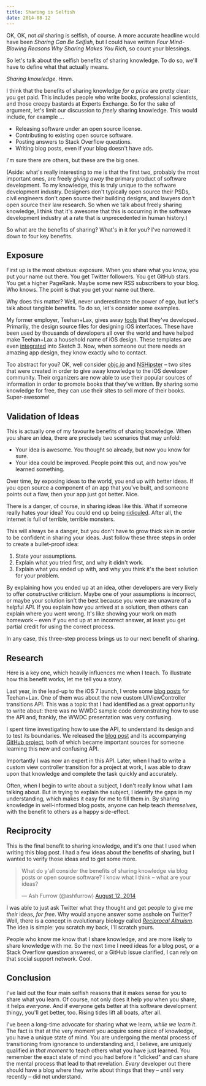 ```yaml
---
title: Sharing is Selfish
date: 2014-08-12
---
```



OK, OK, not _all_ sharing is selfish, of course. A more accurate headline would have been _Sharing Can Be Selfish_, but I could have written _Four Mind-Blowing Reasons Why Sharing Makes You Rich_, so count your blessings.

So let's talk about the selfish benefits of sharing knowledge. To do so, we'll have to define what that actually means.


_Sharing knowledge_. Hmm.

I think that the benefits of sharing knowledge _for a price_ are pretty clear: you get paid. This includes people who write books, professional scientists, and those creepy bastards at Experts Exchange. So for the sake of argument, let's limit our discussion to _freely_ sharing knowledge. This would include, for example ...

- Releasing software under an open source license.
- Contributing to existing open source software.
- Posting answers to Stack Overflow questions.
- Writing blog posts, even if your blog doesn't have ads.

I'm sure there are others, but these are the big ones.

(Aside: what's really interesting to me is that the first two, probably the most important ones, are freely _giving away_ the primary product of software development. To my knowledge, this is truly unique to the software development industry. Designers don't typically open source their PSDs, civil engineers don't open source their building designs, and lawyers don't open source their law research. So when we talk about freely sharing knowledge, I think that it's awesome that this is occurring in the software development industry at a rate that is unprecedented in human history.)

So what are the benefits of sharing? What's in it for you? I've narrowed it down to four key benefits.

## Exposure

First up is the most obvious: exposure. When you share what you know, you put your name out there. You get Twitter followers. You get GitHub stars. You get a higher PageRank. Maybe some new RSS subscribers to your blog. Who knows. The point is that you get your name out there.

Why does this matter? Well, never underestimate the power of ego, but let's talk about tangible benefits. To do so, let's consider some examples.

My former employer, Teehan+Lax, gives away [tools](http://www.teehanlax.com/tools/) that they've developed. Primarily, the design source files for designing iOS interfaces. These have been used by thousands of developers all over the world and have helped make Teehan+Lax a household name of iOS design. These templates are even [integrated](http://www.teehanlax.com/blog/ios-7-gui-templates-will-ship-inside-of-sketch-3/) into Sketch 3. Now, when someone out there needs an amazing app design, they know exactly who to contact.

Too abstract for you? OK, well consider [objc.io](http://www.objc.io) and [NSHipster](http://www.objc.io) – two sites that were created in order to give away knowledge to the iOS developer community. Their organizers are now able to use their popular sources of information in order to promote books that they've written. By sharing some knowledge for free, they can use their sites to sell more of their books. Super-awesome!

## Validation of Ideas

This is actually one of my favourite benefits of sharing knowledge. When you share an idea, there are precisely two scenarios that may unfold:

- Your idea is awesome. You thought so already, but now you know for sure.
- Your idea could be improved. People point this out, and now you've learned something.

Over time, by exposing ideas to the world, you end up with better ideas. If you open source a component of an app that you've built, and someone points out a flaw, then your app just got better. Nice.

There is a danger, of course, in sharing ideas like this. What if someone really hates your idea? You could end up being [ridiculed](http://harthur.wordpress.com/2013/01/24/771/). After all, the internet is full of terrible, terrible monsters.

This will always be a danger, but you don't have to grow thick skin in order to be confident in sharing your ideas. Just follow these three steps in order to create a bullet-proof idea:

1. State your assumptions.
2. Explain what you tried first, and why it didn't work.
3. Explain what you ended up with, and why you think it's the best solution for your problem.

By explaining how you ended up at an idea, other developers are very likely to offer _constructive_ criticism. Maybe one of your assumptions is incorrect, or maybe your solution isn't the best because you were are unaware of a helpful API. If you explain how you arrived at a solution, then others can explain where you went wrong. It's like showing your work on math homework – even if you end up at an incorrect answer, at least you get partial credit for using the correct process.

In any case, this three-step process brings us to our next benefit of sharing.

## Research

Here is a key one, which heavily influences me when I teach. To illustrate how this benefit works, let me tell you a story.

Last year, in the lead-up to the iOS 7 launch, I wrote some [blog posts](http://www.teehanlax.com/blog/author/ash/) for Teehan+Lax. One of them was about the new custom UIViewController transitions API. This was a topic that I had identified as a great opportunity to write about: there was no WWDC sample code demonstrating how to use the API and, frankly, the WWDC presentation was very confusing.

I spent time investigating how to use the API, to understand its design and to test its boundaries. We released the [blog post](http://www.teehanlax.com/blog/custom-uiviewcontroller-transitions/) and its accompanying [GitHub project](https://github.com/TeehanLax/UIViewController-Transitions-Example), both of which became important sources for someone learning this new and confusing API.

Importantly I was now an expert in this API. Later, when I had to write a custom view controller transition for a project at work, I was able to draw upon that knowledge and complete the task quickly and accurately.

Often, when I begin to write about a subject, I don't really know what I am talking about. But in trying to explain the subject, I identify the gaps in my understanding, which makes it easy for me to fill them in. By sharing knowledge in well-informed blog posts, anyone can help teach _themselves_, with the benefit to others as a happy side-effect.

## Reciprocity

This is the final benefit to sharing knowledge, and it's one that I used when writing this blog post. I had a few ideas about the benefits of sharing, but I wanted to verify those ideas and to get some more.

> What do y'all consider the benefits of sharing knowledge via blog posts or open source software? I know what I think – what are your ideas?
> 
> — Ash Furrow (@ashfurrow) [August 12, 2014](https://twitter.com/ashfurrow/statuses/499104489211985920)<script async="" src="//platform.twitter.com/widgets.js" charset="utf-8"></script>

I was able to just ask Twitter what they thought and get people to give me _their_ ideas, _for free_. Why would anyone answer some asshole on Twitter? Well, there is a concept in evolutionary biology called [_Reciprocal Altruism_](http://en.wikipedia.org/wiki/Reciprocal_altruism). The idea is simple: you scratch my back, I'll scratch yours.

People who know me know that I share knowledge, and are more likely to share knowledge with me. So the next time I need ideas for a blog post, or a Stack Overflow question answered, or a GitHub issue clarified, I can rely on that social support network. Cool.

## Conclusion

I've laid out the four main selfish reasons that it makes sense for you to share what you learn. Of course, not only does it help _you_ when you share, it helps _everyone_. And if everyone gets better at this software development thingy, you'll get better, too. Rising tides lift all boats, after all.

I've been a long-time advocate for sharing what we learn, _while we learn it_. The fact is that at the very moment you acquire some piece of knowledge, you have a unique state of mind. You are undergoing the mental process of transitioning from ignorance to understanding and, I believe, are uniquely qualified _in that moment_ to teach others what you have just learned. You remember the exact state of mind you had before it "clicked" and can share the mental process that lead to that revelation. _Every_ developer out there should have a blog where they write about things that they – until very recently – did not understand.


  